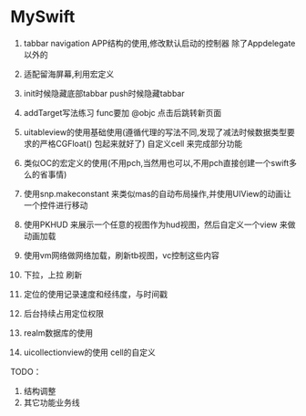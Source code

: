 # MySwift

1. tabbar  navigation APP结构的使用,修改默认启动的控制器 除了Appdelegate以外的

2. 适配留海屏幕,利用宏定义

3. init时候隐藏底部tabbar push时候隐藏tabbar

4. addTarget写法练习 func要加 @objc 点击后跳转新页面

5. uitableview的使用基础使用(遵循代理的写法不同,发现了减法时候数据类型要求的严格CGFloat() 包起来就好了) 自定义cell 来完成部分功能

6. 类似OC的宏定义的使用(不用pch,当然用也可以,不用pch直接创建一个swift多么的省事情)
7. 使用snp.makeconstant 来类似mas的自动布局操作,并使用UIView的动画让一个控件进行移动

8. 使用PKHUD 来展示一个任意的视图作为hud视图，然后自定义一个view 来做动画加载
9. 使用vm网络做网络加载，刷新tb视图，vc控制这些内容
10. 下拉，上拉 刷新
11. 定位的使用记录速度和经纬度，与时间戳
12. 后台持续占用定位权限
13. realm数据库的使用
14. uicollectionview的使用 cell的自定义





TODO：

1. 结构调整
2. 其它功能业务线

